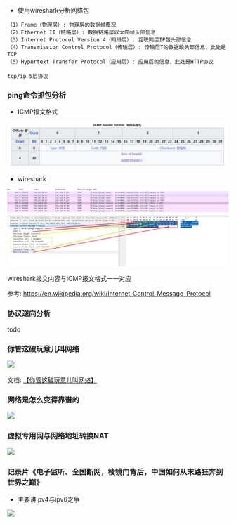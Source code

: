 * 使用wireshark分析网络包

```vim
（1）Frame（物理层）: 物理层的数据帧概况
（2）Ethernet II（链路层）: 数据链路层以太网帧头部信息
（3）Internet Protocol Version 4（网络层）: 互联网层IP包头部信息
（4）Transmission Control Protocol（传输层）: 传输层T的数据段头部信息，此处是TCP
（5）Hypertext Transfer Protocol（应用层）: 应用层的信息，此处是HTTP协议

tcp/ip 5层协议
```

### ping命令抓包分析 <!-- {docsify-ignore-all} -->

* ICMP报文格式

![icmp_报文格式](icmp_报文格式.png)

* wireshark

![icmp_wireshark](icmp_wireshark.png)

wireshark报文内容与ICMP报文格式一一对应

参考: <https://en.wikipedia.org/wiki/Internet_Control_Message_Protocol>

### 协议逆向分析

todo

### 你管这破玩意儿叫网络

![](Bilibili>>aid=113736908081464&bvid=BV17x6hYZEzJ&cid=27598655274)

文档: [【你管这破玩意儿叫网络】](https://mp.weixin.qq.com/s/h53E5iClVyBNbN282CV2Lw?poc_token=HOs1emejnJiWP8XnS2C-uWZQD7XrBAZgVH7Y2fXK)

### 网络是怎么变得靠谱的

![](Bilibili>>aid=113764221321501&bvid=BV1WT6SYXE2S&cid=27680966128&p=1&autoplay=0)

### 虚拟专用网与网络地址转换NAT

![](Bilibili>>aid=82405967&bvid=BV1SJ411V7mS&cid=140990360&p=1&autoplay=0)

### 记录片《电子监听、全国断网，棱镜门背后，中国如何从末路狂奔到世界之巅》

* 主要讲ipv4与ipv6之争

![](Bilibili>>aid=774467410&bvid=BV1i14y157YV&cid=1314029435&p=1&autoplay=0)